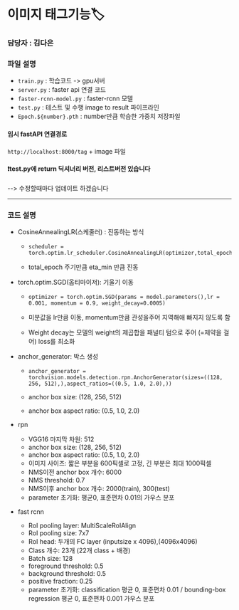 # 이미지 태그기능🏷

### 담당자 : 김다은



### 파일 설명

- `train.py` : 학습코드 -> gpu서버
- `server.py` : faster api 연결 코드
- `faster-rcnn-model.py` : faster-rcnn 모델
-  `test.py` : 테스트 및 수행 image to result 파이프라인
- `Epoch.${number}.pth` : number만큼 학습한 가중치 저장파일



#### 임시 fastAPI 연결경로

`http://localhost:8000/tag` + image 파일



#### ❗test.py에 return 딕셔너리 버전, 리스트버전 있습니다

--> 수정할때마다 업데이트 하겠습니다

---

### 코드 설명

- CosineAnnealingLR(스케줄러) : 진동하는 방식

  - ```
    scheduler = torch.optim.lr_scheduler.CosineAnnealingLR(optimizer,total_epoch,eta_min=0.00001)
    ```

  - total_epoch 주기만큼 eta_min 만큼 진동

- torch.optim.SGD(옵티마이저): 기울기 이동

  - ```
    optimizer = torch.optim.SGD(params = model.parameters(),lr = 0.001, momentum = 0.9, weight_decay=0.0005)
    ```

  - 미분값을 lr만큼 이동, momentum만큼 관성을주어 지역해애 빠지지 않도록 함

  - Weight decay는 모델의 weight의 제곱합을 패널티 텀으로 주어 (=제약을 걸어) loss를 최소화

- anchor_generator: 박스 생성

  - ```
    anchor_generator = torchvision.models.detection.rpn.AnchorGenerator(sizes=((128, 256, 512),),aspect_ratios=((0.5, 1.0, 2.0),))
    ```

  - anchor box size: (128, 256, 512)

  - anchor box aspect ratio: (0.5, 1.0, 2.0)

- rpn
  - VGG16 마지막 차원: 512
  - anchor box size: (128, 256, 512)
  - anchor box aspect ratio: (0.5, 1.0, 2.0)
  - 이미지 사이즈: 짧은 부분을 600픽셀로 고정, 긴 부분은 최대 1000픽셀
  - NMS이전 anchor box 개수: 6000
  - NMS threshold: 0.7
  - NMS이후 anchor box 개수: 2000(train), 300(test)
  - parameter 초기화: 평균0, 표준편차 0.01의 가우스 분포
- fast rcnn
  - RoI pooling layer: MultiScaleRoIAlign
  - RoI pooling size: 7x7
  - RoI head: 두개의 FC layer (inputsize x 4096),(4096x4096)
  - Class 개수: 23개 (22개 class + 배경)
  - Batch size: 128
  - foreground threshold: 0.5
  - background threshold: 0.5
  - positive fraction: 0.25
  - parameter 초기화: classification 평균 0, 표준편차 0.01 / bounding-box regression 평균 0, 표준편차 0.001 가우스 분포